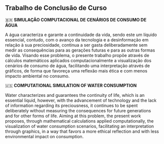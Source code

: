 ## Trabalho de Conclusão de Curso

:brazil:
**SIMULAÇÃO COMPUTACIONAL DE CENÁRIOS DE CONSUMO DE ÁGUA**

A água caracteriza e garante a continuidade da vida, sendo este um líquido essencial, contudo, com o avanço da tecnologia e a desinformação em relação à sua preciosidade, continua a ser gasta deliberadamente sem medir as consequências para as gerações futuras e para as outras formas de vida. Visando esse problema, o presente trabalho propõe através de cálculos matemáticos aplicados computacionalmente a visualização dos cenários de consumo de água, facilitando uma interpretação através de gráficos, de forma que favoreça uma reflexão mais ética e com menos impacto ambiental no consumo.

:us:
**COMPUTATIONAL SIMULATION OF WATER CONSUMPTION** 

Water characterizes and guarantees the continuity of life, which is an essential liquid, however, with the advancement of technology and the lack of information regarding its preciousness, it continues to be spent deliberately without measuring the consequences for future generations and for other forms of life. Aiming at this problem, the present work proposes, through mathematical calculations applied computationally, the visualization of water consumption scenarios, facilitating an interpretation through graphics, in a way that favors a more ethical reflection and with less environmental impact on consumption.
